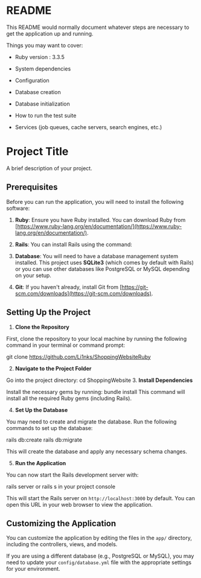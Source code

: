 # README

This README would normally document whatever steps are necessary to get the
application up and running.

Things you may want to cover:

* Ruby version : 3.3.5

* System dependencies

* Configuration

* Database creation

* Database initialization

* How to run the test suite

* Services (job queues, cache servers, search engines, etc.)

# Project Title

A brief description of your project.

## Prerequisites

Before you can run the application, you will need to install the following software:

1. **Ruby**: Ensure you have Ruby installed. You can download Ruby from [https://www.ruby-lang.org/en/documentation/](https://www.ruby-lang.org/en/documentation/).
2. **Rails**: You can install Rails using the command:
3. **Database**: You will need to have a database management system installed. 
This project uses **SQLite3** (which comes by default with Rails) or you can use other databases like PostgreSQL or MySQL depending on your setup.

4. **Git**: If you haven't already, install Git from [https://git-scm.com/downloads](https://git-scm.com/downloads).

## Setting Up the Project

1. **Clone the Repository**

First, clone the repository to your local machine by running the following command in your terminal or command prompt:

git clone https://github.com/Li1nks/ShoppingWebsiteRuby

2. **Navigate to the Project Folder**

Go into the project directory:
cd ShoppingWebsite
3. **Install Dependencies**

Install the necessary gems by running:
bundle install
This command will install all the required Ruby gems (including Rails).

4. **Set Up the Database**

You may need to create and migrate the database. Run the following commands to set up the database:

rails db:create
rails db:migrate

This will create the database and apply any necessary schema changes.

5. **Run the Application**

You can now start the Rails development server with:

rails server or rails s in your project console

This will start the Rails server on `http://localhost:3000` by default. You can open this URL in your web browser to view the application.

## Customizing the Application

You can customize the application by editing the files in the `app/` directory, including the controllers, views, and models.

If you are using a different database (e.g., PostgreSQL or MySQL), you may need to update your `config/database.yml` file with the appropriate settings for your environment.

